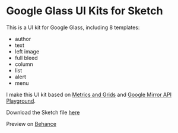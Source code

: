 Google Glass UI Kits for Sketch
===============

This is a UI kit for Google Glass, including 8 templates:
* author
* text
* left image
* full bleed
* column
* list
* alert
* menu

I make this UI kit based on [Metrics and Grids](https://developers.google.com/glass/design/style) and [Google Mirror API Playground](https://developers.google.com/glass/tools-downloads/playground).

Download the Sketch file [here](https://dl.dropboxusercontent.com/u/60181116/glass-templates-v1.0.sketch.zip)

Preview on [Behance](https://www.behance.net/gallery/19855401/Glass-Templates)
